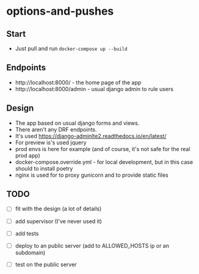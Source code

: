 # options-and-pushes

## Start
* Just pull and run `docker-compose up --build`

## Endpoints
* http://localhost:8000/ - the home page of the app
* http://localhost:8000/admin - usual django admin to rule users

## Design

* The app based on usual django forms and views. 
* There aren't any DRF endpoints.
* It's used https://django-adminlte2.readthedocs.io/en/latest/
* For preview is's used jquery
* prod envs is here for example (and of course, it's not safe for the real prod app)
* docker-compose.override.yml - for local development, but in this case should to install poetry
* nginx is used for to proxy gunicorn and to provide static files

## TODO
* [ ]  fit with the design (a lot of details)
* [ ]  add supervisor (I've never used it)
* [ ]  add tests
* [ ]  deploy to an public server (add to ALLOWED_HOSTS ip or an subdomain)
* [ ]  test on the public server 
 